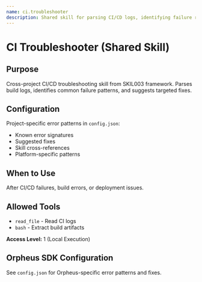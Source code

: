 ```yaml
---
name: ci.troubleshooter
description: Shared skill for parsing CI/CD logs, identifying failure root causes, and suggesting fixes across GitHub Actions, Jenkins, and other CI systems.
---
```


# CI Troubleshooter (Shared Skill)

## Purpose

Cross-project CI/CD troubleshooting skill from SKIL003 framework. Parses build logs, identifies common failure patterns, and suggests targeted fixes.

## Configuration

Project-specific error patterns in `config.json`:

- Known error signatures
- Suggested fixes
- Skill cross-references
- Platform-specific patterns

## When to Use

After CI/CD failures, build errors, or deployment issues.

## Allowed Tools

- `read_file` - Read CI logs
- `bash` - Extract build artifacts

**Access Level:** 1 (Local Execution)

## Orpheus SDK Configuration

See `config.json` for Orpheus-specific error patterns and fixes.
